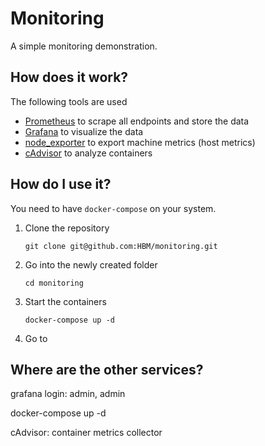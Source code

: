 
# Monitoring

A simple monitoring demonstration.

## How does it work?

The following tools are used

- [Prometheus](https://prometheus.io/) to scrape all endpoints and store the data
- [Grafana](https://grafana.com/) to visualize the data
- [node_exporter](https://github.com/prometheus/node_exporter) to export machine metrics (host metrics)
- [cAdvisor](https://github.com/google/cadvisor) to analyze containers

## How do I use it?

You need to have `docker-compose` on your system.

1. Clone the repository

    `git clone git@github.com:HBM/monitoring.git`

1. Go into the newly created folder

    `cd monitoring`

1. Start the containers

    `docker-compose up -d`

1. Go to []()

## Where are the other services?



grafana login: admin, admin

docker-compose up -d

cAdvisor: container metrics collector